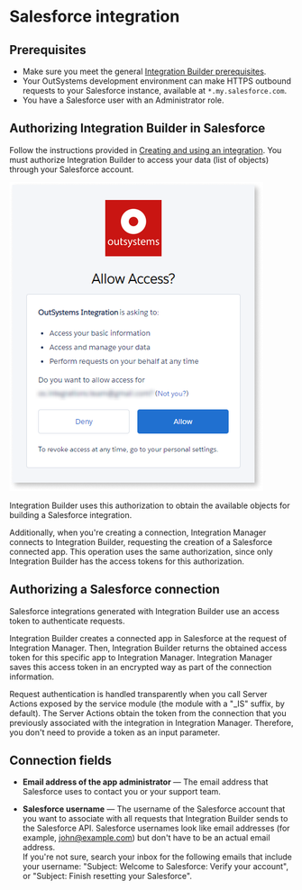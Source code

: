 # Salesforce integration

## Prerequisites

* Make sure you meet the general [Integration Builder prerequisites](../set-up.md#prerequisites).
* Your OutSystems development environment can make HTTPS outbound requests to your Salesforce instance, available at `*.my.salesforce.com`.
* You have a Salesforce user with an Administrator role.

## Authorizing Integration Builder in Salesforce

Follow the instructions provided in [Creating and using an integration](../use.md#create-use). You must authorize Integration Builder to access your data (list of objects) through your Salesforce account.

![Authorizing Integration Builder in Salesforce](images/salesforce-authorize.png)

Integration Builder uses this authorization to obtain the available objects for building a Salesforce integration.

Additionally, when you're creating a connection, Integration Manager connects to Integration Builder, requesting the creation of a Salesforce connected app. This operation uses the same authorization, since only Integration Builder has the access tokens for this authorization.

## Authorizing a Salesforce connection

Salesforce integrations generated with Integration Builder use an access token to authenticate requests.

Integration Builder creates a connected app in Salesforce at the request of Integration Manager. Then, Integration Builder returns the obtained access token for this specific app to Integration Manager. Integration Manager saves this access token in an encrypted way as part of the connection information.

Request authentication is handled transparently when you call Server Actions exposed by the service module (the module with a "_IS" suffix, by default). The Server Actions obtain the token from the connection that you previously associated with the integration in Integration Manager. Therefore, you don't need to provide a token as an input parameter.

## Connection fields

* **Email address of the app administrator** — The email address that Salesforce uses to contact you or your support team.

* **Salesforce username** — The username of the Salesforce account that you want to associate with all requests that Integration Builder sends to the Salesforce API. Salesforce usernames look like email addresses (for example, john@example.com) but don't have to be an actual email address.  
    If you're not sure, search your inbox for the following emails that include your username: "Subject: Welcome to Salesforce: Verify your account", or "Subject: Finish resetting your Salesforce".
